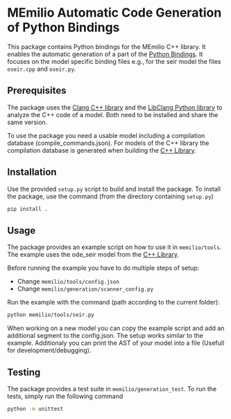 # MEmilio Automatic Code Generation of Python Bindings

This package contains Python bindings for the MEmilio C++ library. 
It enables the automatic generation of a part of the [Python Bindings](../memilio-simulation/README.md). It focuses on the model specific binding files e.g., for the seir model the files `oseir.cpp` and `oseir.py`. 

## Prerequisites

The package uses the [Clang C++ library](https://clang.llvm.org/) and the [LibClang Python library](https://libclang.readthedocs.io/en/latest/index.html) to analyze the C++ code of a model. Both need to be installed and share the same version.

To use the package you need a usable model including a compilation database (compile_commands.json). For models of the C++ library the compilation database is generated when building the [C++ Library](../../cpp/README.md).

## Installation

Use the provided `setup.py` script to build and install the package. To install the package, use the command (from the directory containing `setup.py`)

```bash
pip install .
```

## Usage

The package provides an example script on how to use it in `memilio/tools`. The example uses the ode_seir model from the [C++ Library](../../cpp/models/ode_seir/README.md).

Before running the example you have to do multiple steps of setup:
- Change `memilio/tools/config.json`
- Change `memilio/generation/scanner_config.py`

Run the example with the command (path according to the current folder):

```bash
python memilio/tools/seir.py 
```

When working on a new model you can copy the example script and add an additional segment to the config.json. The setup works similar to the example. Additionaly you can print the AST of your model into a file (Usefull for development/debugging).

## Testing

The package provides a test suite in `memilio/generation_test`. To run the tests, simply run the following command

```bash
python -m unittest
```
